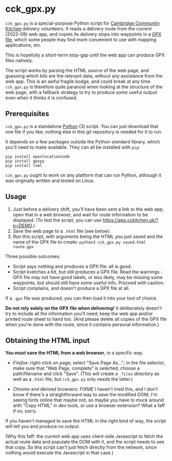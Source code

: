 # cck_gpx.py

`cck_gpx.py` is a special-purpose Python script for
[Cambridge Community Kitchen](https://cckitchen.uk/) delivery
volunteers. It reads a delivery route from the current (2022-09)
web app, and copies its delivery stops into waypoints in a
[GPX file](https://en.wikipedia.org/wiki/GPS_Exchange_Format),
which some people may find more convenient to use with mapping
applications, etc.

This is hopefully a short-term stop-gap until the web app can produce
GPX files natively.

The script works by parsing the HTML source of the web page, and
guessing which bits are the relevant data, without any assistance from
the web app. This is an awful fragile bodge, and could break at any
time. `cck_gpx.py` is therefore quite paranoid when looking at the
structure of the web page, with a fallback strategy to try to produce
*some* useful output even when it thinks it is confused.

## Prerequisites

`cck_gpx.py` is a standalone [Python](https://www.python.org/) (3) script.
You can just download that one file if you like; nothing else in this
git repository is needed for it to run.

It depends on a few packages outside the Python standard library,
which you'll need to make available. They can all be installed with
`pip`:

    pip install openlocationcode
    pip install gpxpy
    pip install lxml

`cck_gpx.py` ought to work on any platform that can run Python,
although it was originally written and tested on Linux.

## Usage

1. Just before a delivery shift, you'll have been sent a link to the
web app; open that in a web browser, and wait for route information
to be displayed.
(To test the script, you can use <https://app.cckitchen.uk/?p=DEMO>.)
2. Save the web page to a `.html` file (see below).
3. Run this script, with arguments being the HTML you just saved and
the name of the GPX file to create:
`python3 cck_gpx.py saved.html route.gpx`

Three possible outcomes:
- Script says nothing and produces a GPX file: all is good.
- Script kvetches a bit, but still produces a GPX file. Read the
warnings - GPX file may not have good labels, or less likely, may be
missing some waypoints, but should still have *some* useful info.
Proceed with caution.
- Script complains, and doesn't produce a GPX file at all.

If a `.gpx` file was produced, you can then load it into your tool of
choice.

**Do not rely solely on the GPX file when delivering!** It
deliberately doesn't try to include all the information you'll need;
keep the web app and/or printed route sheet to hand too. (And please
delete all copies of the GPX file when you're done with the route,
since it contains personal information.)

## Obtaining the HTML input

**You must save the HTML from a web browser**, in a specific way.

- _Firefox_: right-click on page; select "Save Page As..."; in the
file selector, make sure that "Web Page, complete" is selected;
choose a path/filename and click "Save".
(This will create a `_files` directory as well as a `.html` file, but
`cck_gpx.py` only needs the latter.)

- _Chrome_ and derived browsers: _FIXME_ I haven't tried this, and I
don't know if there's a straightforward way to save the modified DOM;
I'm seeing hints online that maybe not, so maybe you have to muck
around with "Copy HTML" in dev tools, or use a browser extension? What
a faff if so, sorry.

If you haven't managed to save the HTML in the right kind of way, the
script will tell you and produce no output.

(Why this faff: the current web app uses client-side Javascript to
fetch the actual route data and populate the DOM with it, and the
script needs to see that copy. So this script can't just fetch
directly from the network, since nothing would execute the Javascript
in that case.)
